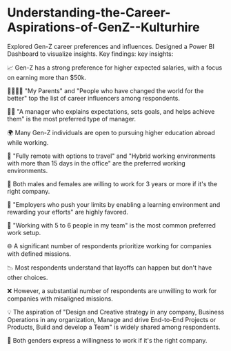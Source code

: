 # Understanding-the-Career-Aspirations-of-GenZ--Kulturhire
Explored Gen-Z career preferences and influences. 
Designed a Power BI Dashboard to visualize insights. 
Key findings: 
key insights:

📈 Gen-Z has a strong preference for higher expected salaries, with a focus on earning more than $50k.

👨‍👩‍👧‍👦 "My Parents" and "People who have changed the world for the better" top the list of career influencers among respondents.

👩‍💼 "A manager who explains expectations, sets goals, and helps achieve them" is the most preferred type of manager.

🌍 Many Gen-Z individuals are open to pursuing higher education abroad while working.

🏡 "Fully remote with options to travel" and "Hybrid working environments with more than 15 days in the office" are the preferred working environments.

💼 Both males and females are willing to work for 3 years or more if it's the right company.

🏢 "Employers who push your limits by enabling a learning environment and rewarding your efforts" are highly favored.

👥 "Working with 5 to 6 people in my team" is the most common preferred work setup.

🌐 A significant number of respondents prioritize working for companies with defined missions.

📉 Most respondents understand that layoffs can happen but don't have other choices.

❌ However, a substantial number of respondents are unwilling to work for companies with misaligned missions.

💡 The aspiration of "Design and Creative strategy in any company, Business Operations in any organization, Manage and drive End-to-End Projects or Products, Build and develop a Team" is widely shared among respondents.

🤝 Both genders express a willingness to work if it's the right company.
